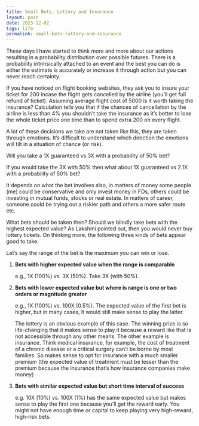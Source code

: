 ```yaml
---
title: Small Bets, Lottery and Insurance
layout: post
date: 2023-12-02
tags: life
permalink: small-bets-lottery-and-insurance
---
```


These days I have started to think more and more about our actions resulting in a probability distribution over possible futures. There is a probability intrinsically attached to an event and the best you can do is either the estimate is accurately or increase it through action but you can never reach certainty. 

If you have noticed on flight booking websites, they ask you to insure your ticket for 200 incase the flight gets cancelled by the airline (you’ll get full refund of ticket). Assuming average flight cost of 5000 is it worth taking the insurance? Calculation tells you that if the chances of cancellation by the airline is less than 4% you shouldn’t take the insurance as it’s better to lose the whole ticket price one time than to spend extra 200 on every flight.

A lot of these decisions we take are not taken like this, they are taken through emotions. It’s difficult to understand which direction the emotions will tilt in a situation of chance (or risk). 

Will you take a 1X guaranteed vs 3X with a probability of 50% bet?

If you would take the 3X with 50% then what about 1X guaranteed vs 2.1X with a probability of 50% bet?

It depends on what the bet involves also, in matters of money some people (me) could be conservative and only invest money in FDs, others could be investing in mutual funds, stocks or real estate. In matters of career, someone could be trying out a riskier path and others a more safer route etc.

What bets should be taken then? Should we blindly take bets with the highest expected value? As Lakshmi pointed out, then you would never buy lottery tickets. On thinking more, the following three kinds of bets appear good to take. 

Let’s say the range of the bet is the maximum you can win or lose. 

1. **Bets with higher expected value when the range is comparable**

	e.g., 1X (100%) vs. 3X (50%). Take 3X (with 50%).

2. **Bets with lower expected value but where is range is one or two orders or magnitude greater**

	e.g., 1X (100%) vs. 100X (0.5%). The expected value of the first bet is higher, but in many cases, it would still make sense to play the latter.

	The lottery is an obvious example of this case. The winning prize is so life-changing that it makes sense to play it because a reward like that is not accessible through any other means. The other example is insurance. Think medical insurance, for example, the cost of treatment of a chronic disease or a critical surgery can’t be borne by most families. So makes sense to opt for insurance with a much smaller premium (the expected value of treatment must be lesser than the premium because the insurance that’s how insurance companies make money)

3. **Bets with similar expected value but short time interval of success**

	e.g. 10X (10%) vs. 100X (1%) has the same expected value but makes sense to play the first one because you’ll get the reward early. You might not have enough time or capital to keep playing very high-reward, high-risk bets. 
